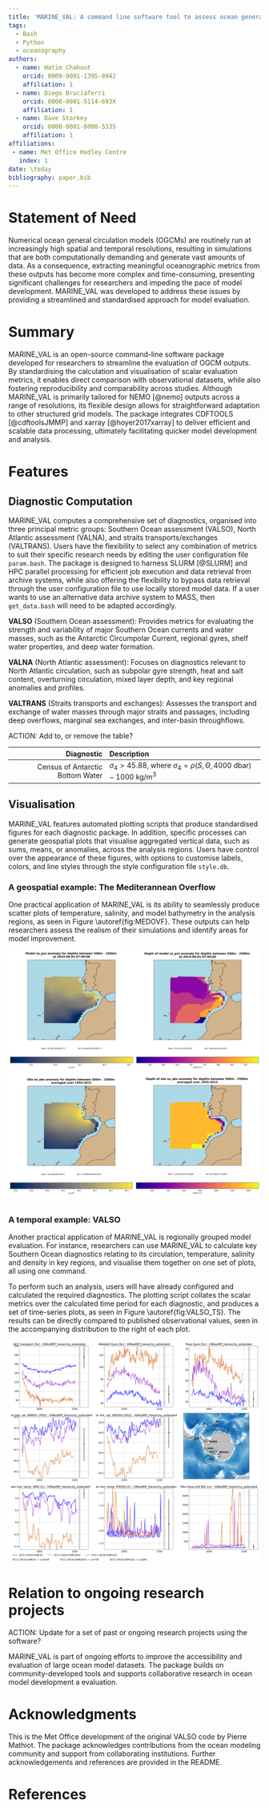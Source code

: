 ```yaml
---
title: 'MARINE_VAL: A command line software tool to assess ocean general circulation model outputs'
tags:
  - Bash
  - Python
  - oceanography
authors:
  - name: Hatim Chahout
    orcid: 0009-0001-1395-8942
    affiliation: 1
  - name: Diego Bruciaferri
    orcid: 0000-0001-5114-693X
    affiliation: 1
  - name: Dave Storkey
    orcid: 0000-0001-8000-5335
    affiliation: 1
affiliations:
 - name: Met Office Hadley Centre
   index: 1
date: \today
bibliography: paper.bib
---
```


# Statement of Need
Numerical ocean general circulation models (OGCMs) are routinely run at increasingly high spatial and temporal resolutions, resulting in simulations that are both computationally demanding and generate vast amounts of data. As a consequence, extracting meaningful oceanographic metrics from these outputs has become more complex and time-consuming, presenting significant challenges for researchers and impeding the pace of model development. MARINE_VAL was developed to address these issues by providing a streamlined and standardised approach for model evaluation.

# Summary
MARINE_VAL is an open-source command-line software package developed for researchers to streamline the evaluation of OGCM outputs. By standardising the calculation and visualisation of scalar evaluation metrics, it enables direct comparison with observational datasets, while also fostering reproducibility and comparability across studies. Although MARINE_VAL is primarily tailored for NEMO [@nemo] outputs across a range of resolutions, its flexible design allows for straightforward adaptation to other structured grid models. The package integrates CDFTOOLS [@cdftoolsJMMP] and xarray [@hoyer2017xarray] to deliver efficient and scalable data processing, ultimately facilitating quicker model development and analysis.

# Features
## Diagnostic Computation
MARINE_VAL computes a comprehensive set of diagnostics, organised into three principal metric groups: Southern Ocean assessment (VALSO), North Atlantic assessment (VALNA), and straits transports/exchanges (VALTRANS). Users have the flexibility to select any combination of metrics to suit their specific research needs by editing the user configuration file `param.bash`. The package is designed to harness SLURM [@SLURM] and HPC parallel processing for efficient job execution and data retrieval from archive systems, while also offering the flexibility to bypass data retrieval through the user configuration file to use locally stored model data. If a user wants to use an alternative data archive system to MASS, then `get_data.bash` will need to be adapted accordingly.

**VALSO** (Southern Ocean assessment):
Provides metrics for evaluating the strength and variability of major Southern Ocean currents and water masses, such as the Antarctic Circumpolar Current, regional gyres, shelf water properties, and deep water formation.

**VALNA** (North Atlantic assessment):
Focuses on diagnostics relevant to North Atlantic circulation, such as subpolar gyre strength, heat and salt content, overturning circulation, mixed layer depth, and key regional anomalies and profiles.

**VALTRANS** (Straits transports and exchanges):
Assesses the transport and exchange of water masses through major straits and passages, including deep overflows, marginal sea exchanges, and inter-basin throughflows.

ACTION: Add to, or remove the table?

| Diagnostic | Description |
|-:|:---|
| Census of Antarctic Bottom Water | $\displaystyle{\sigma_4 > 45.88}$, where $\displaystyle{\sigma_4 = \rho(S, \Theta, 4000 \text{ dbar}) - 1000 \text{ kg/m}^3}$ |

## Visualisation
MARINE_VAL features automated plotting scripts that produce standardised figures for each diagnostic package. In addition, specific processes can generate geospatial plots that visualise aggregated vertical data, such as sums, means, or anomalies, across the analysis regions. Users have control over the appearance of these figures, with options to customise labels, colors, and line styles through the style configuration file `style.db`. 

### A geospatial example: The Mediterannean Overflow
One practical application of MARINE_VAL is its ability to seamlessly produce scatter plots of temperature, salinity, and model bathymetry in the analysis regions, as seen in Figure \autoref{fig:MEDOVF}. These outputs can help researchers assess the realism of their simulations and identify areas for model improvement.

![\label{fig:MEDOVF}](medovf.png)

### A temporal example: VALSO
Another practical application of MARINE_VAL is regionally grouped model evaluation. For instance, researchers can use MARINE_VAL to calculate key Southern Ocean diagnostics relating to its circulation, temperature, salinity and density in key regions, and visualise them together on one set of plots, all using one command.  

To perform such an analysis, users will have already configured and calculated the required diagnostics. The plotting script collates the scalar metrics over the calculated time period for each diagnostic, and produces a set of time-series plots, as seen in Figure \autoref{fig:VALSO_TS}. The results can be directly compared to published observational values, seen in the accompanying distribution to the right of each plot.

![\label{fig:VALSO_TS}](valso.png)

# Relation to ongoing research projects
ACTION: Update for a set of past or ongoing research projects using the software?

MARINE_VAL is part of ongoing efforts to improve the accessibility and evaluation of large ocean model datasets. The package builds on community-developed tools and supports collaborative research in ocean model development a evaluation.

# Acknowledgments
This is the Met Office development of the original VALSO code by Pierre Mathiot. The package acknowledges contributions from the ocean modeling community and support from collaborating institutions. Further acknowledgements and references are provided in the README.

# References
